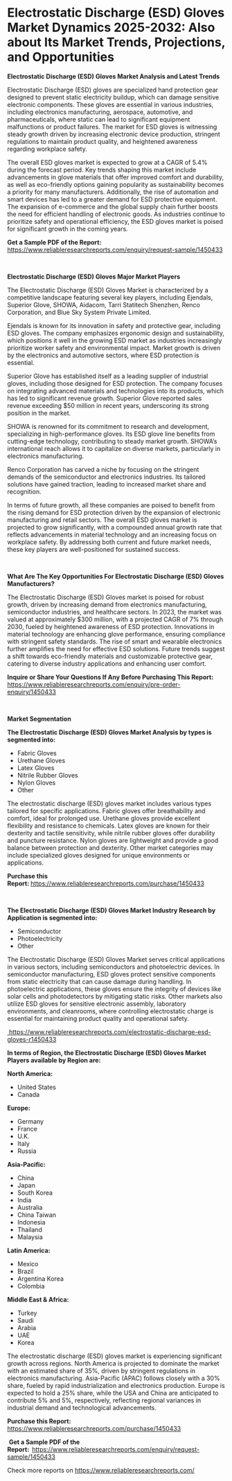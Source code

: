 <p><h1>Electrostatic Discharge (ESD) Gloves Market Dynamics 2025-2032: Also about Its Market Trends, Projections, and Opportunities</h1></p><p><strong>Electrostatic Discharge (ESD) Gloves Market Analysis and Latest Trends</strong></p>
<p><p>Electrostatic Discharge (ESD) gloves are specialized hand protection gear designed to prevent static electricity buildup, which can damage sensitive electronic components. These gloves are essential in various industries, including electronics manufacturing, aerospace, automotive, and pharmaceuticals, where static can lead to significant equipment malfunctions or product failures. The market for ESD gloves is witnessing steady growth driven by increasing electronic device production, stringent regulations to maintain product quality, and heightened awareness regarding workplace safety.</p><p>The overall ESD gloves market is expected to grow at a CAGR of 5.4% during the forecast period. Key trends shaping this market include advancements in glove materials that offer improved comfort and durability, as well as eco-friendly options gaining popularity as sustainability becomes a priority for many manufacturers. Additionally, the rise of automation and smart devices has led to a greater demand for ESD protective equipment. The expansion of e-commerce and the global supply chain further boosts the need for efficient handling of electronic goods. As industries continue to prioritize safety and operational efficiency, the ESD gloves market is poised for significant growth in the coming years.</p></p>
<p><strong>Get a Sample PDF of the Report:&nbsp;</strong> <a href="https://www.reliableresearchreports.com/enquiry/request-sample/1450433?utm_campaign=1674&utm_medium=2&utm_source=Github&utm_content=ia&utm_term=09022025&utm_id=electrostatic-discharge-esd-gloves">https://www.reliableresearchreports.com/enquiry/request-sample/1450433</a></p>
<p>&nbsp;</p>
<p><strong>Electrostatic Discharge (ESD) Gloves Major Market Players</strong></p>
<p><p>The Electrostatic Discharge (ESD) Gloves Market is characterized by a competitive landscape featuring several key players, including Ejendals, Superior Glove, SHOWA, Aidacom, Tarri Statitech Shenzhen, Renco Corporation, and Blue Sky System Private Limited.</p><p>Ejendals is known for its innovation in safety and protective gear, including ESD gloves. The company emphasizes ergonomic design and sustainability, which positions it well in the growing ESD market as industries increasingly prioritize worker safety and environmental impact. Market growth is driven by the electronics and automotive sectors, where ESD protection is essential.</p><p>Superior Glove has established itself as a leading supplier of industrial gloves, including those designed for ESD protection. The company focuses on integrating advanced materials and technologies into its products, which has led to significant revenue growth. Superior Glove reported sales revenue exceeding $50 million in recent years, underscoring its strong position in the market.</p><p>SHOWA is renowned for its commitment to research and development, specializing in high-performance gloves. Its ESD glove line benefits from cutting-edge technology, contributing to steady market growth. SHOWA’s international reach allows it to capitalize on diverse markets, particularly in electronics manufacturing.</p><p>Renco Corporation has carved a niche by focusing on the stringent demands of the semiconductor and electronics industries. Its tailored solutions have gained traction, leading to increased market share and recognition.</p><p>In terms of future growth, all these companies are poised to benefit from the rising demand for ESD protection driven by the expansion of electronic manufacturing and retail sectors. The overall ESD gloves market is projected to grow significantly, with a compounded annual growth rate that reflects advancements in material technology and an increasing focus on workplace safety. By addressing both current and future market needs, these key players are well-positioned for sustained success.</p></p>
<p>&nbsp;</p>
<p><strong>What Are The Key Opportunities For Electrostatic Discharge (ESD) Gloves Manufacturers?</strong></p>
<p><p>The Electrostatic Discharge (ESD) Gloves market is poised for robust growth, driven by increasing demand from electronics manufacturing, semiconductor industries, and healthcare sectors. In 2023, the market was valued at approximately $300 million, with a projected CAGR of 7% through 2030, fueled by heightened awareness of ESD protection. Innovations in material technology are enhancing glove performance, ensuring compliance with stringent safety standards. The rise of smart and wearable electronics further amplifies the need for effective ESD solutions. Future trends suggest a shift towards eco-friendly materials and customizable protective gear, catering to diverse industry applications and enhancing user comfort.</p></p>
<p><strong>Inquire or Share Your Questions If Any Before Purchasing This Report:</strong> <a href="https://www.reliableresearchreports.com/enquiry/pre-order-enquiry/1450433?utm_campaign=1674&utm_medium=2&utm_source=Github&utm_content=ia&utm_term=09022025&utm_id=electrostatic-discharge-esd-gloves">https://www.reliableresearchreports.com/enquiry/pre-order-enquiry/1450433</a></p>
<p>&nbsp;</p>
<p><strong>Market Segmentation</strong></p>
<p><strong>The Electrostatic Discharge (ESD) Gloves Market Analysis by types is segmented into:</strong></p>
<p><ul><li>Fabric Gloves</li><li>Urethane Gloves</li><li>Latex Gloves</li><li>Nitrile Rubber Gloves</li><li>Nylon Gloves</li><li>Other</li></ul></p>
<p><p>The electrostatic discharge (ESD) gloves market includes various types tailored for specific applications. Fabric gloves offer breathability and comfort, ideal for prolonged use. Urethane gloves provide excellent flexibility and resistance to chemicals. Latex gloves are known for their dexterity and tactile sensitivity, while nitrile rubber gloves offer durability and puncture resistance. Nylon gloves are lightweight and provide a good balance between protection and dexterity. Other market categories may include specialized gloves designed for unique environments or applications.</p></p>
<p><strong>Purchase this Report:&nbsp;</strong><a href="https://www.reliableresearchreports.com/purchase/1450433?utm_campaign=1674&utm_medium=2&utm_source=Github&utm_content=ia&utm_term=09022025&utm_id=electrostatic-discharge-esd-gloves">https://www.reliableresearchreports.com/purchase/1450433</a></p>
<p>&nbsp;</p>
<p><strong>The Electrostatic Discharge (ESD) Gloves Market Industry Research by Application is segmented into:</strong></p>
<p><ul><li>Semiconductor</li><li>Photoelectricity</li><li>Other</li></ul></p>
<p><p>The Electrostatic Discharge (ESD) Gloves Market serves critical applications in various sectors, including semiconductors and photoelectric devices. In semiconductor manufacturing, ESD gloves protect sensitive components from static electricity that can cause damage during handling. In photoelectric applications, these gloves ensure the integrity of devices like solar cells and photodetectors by mitigating static risks. Other markets also utilize ESD gloves for sensitive electronic assembly, laboratory environments, and cleanrooms, where controlling electrostatic charge is essential for maintaining product quality and operational safety.</p></p>
<p><a href="https://www.reliableresearchreports.com/electrostatic-discharge-esd-gloves-r1450433?utm_campaign=1674&utm_medium=2&utm_source=Github&utm_content=ia&utm_term=09022025&utm_id=electrostatic-discharge-esd-gloves">&nbsp;https://www.reliableresearchreports.com/electrostatic-discharge-esd-gloves-r1450433</a></p>
<p><strong>In terms of Region, the Electrostatic Discharge (ESD) Gloves Market Players available by Region are:</strong></p>
<p>
    <p> <strong> North America: </strong>
        <ul>
            <li>United States</li>
            <li>Canada</li>
        </ul>
        </p> 
    <p> <strong> Europe: </strong>
        <ul>
            <li>Germany</li>
            <li>France</li>
            <li>U.K.</li>
            <li>Italy</li>
            <li>Russia</li>
        </ul>
        </p> 
    <p> <strong> Asia-Pacific: </strong>
        <ul>
            <li>China</li>
            <li>Japan</li>
            <li>South Korea</li>
            <li>India</li>
            <li>Australia</li>
            <li>China Taiwan</li>
            <li>Indonesia</li>
            <li>Thailand</li>
            <li>Malaysia</li>
        </ul>
        </p> 
    <p> <strong> Latin America: </strong>
        <ul>
            <li>Mexico</li>
            <li>Brazil</li>
            <li>Argentina Korea</li>
            <li>Colombia</li>
        </ul>
        </p> 
    <p> <strong> Middle East & Africa: </strong>
        <ul>
            <li>Turkey</li>
            <li>Saudi</li>
            <li>Arabia</li>
            <li>UAE</li>
            <li>Korea</li>
        </ul>
    </p>
    </p>
<p><p>The electrostatic discharge (ESD) gloves market is experiencing significant growth across regions. North America is projected to dominate the market with an estimated share of 35%, driven by stringent regulations in electronics manufacturing. Asia-Pacific (APAC) follows closely with a 30% share, fueled by rapid industrialization and electronics production. Europe is expected to hold a 25% share, while the USA and China are anticipated to contribute 5% and 5%, respectively, reflecting regional variances in industrial demand and technological advancements.</p></p>
<p><strong>Purchase this Report: </strong><a href="https://www.reliableresearchreports.com/purchase/1450433?utm_campaign=1674&utm_medium=2&utm_source=Github&utm_content=ia&utm_term=09022025&utm_id=electrostatic-discharge-esd-gloves">https://www.reliableresearchreports.com/purchase/1450433</a></p>
<p>&nbsp;<strong>Get a Sample PDF of the Report:&nbsp;&nbsp;</strong><a href="https://www.reliableresearchreports.com/enquiry/request-sample/1450433?utm_campaign=1674&utm_medium=2&utm_source=Github&utm_content=ia&utm_term=09022025&utm_id=electrostatic-discharge-esd-gloves">https://www.reliableresearchreports.com/enquiry/request-sample/1450433</a></p>
<p><strong></strong></p>
<p>Check more reports on <a href="https://www.reliableresearchreports.com/?utm_campaign=1674&utm_medium=2&utm_source=Github&utm_content=ia&utm_term=09022025&utm_id=electrostatic-discharge-esd-gloves">https://www.reliableresearchreports.com/</a></p>